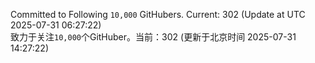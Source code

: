 Committed to Following `10,000` GitHubers. Current: <!-- FOLLOWING_COUNT -->302<!-- FOLLOWING_COUNT --> (Update at UTC <!-- LAST_UPDATED -->2025-07-31 06:27:22<!-- LAST_UPDATED -->)<br>
致力于关注`10,000`个GitHuber。当前：<!-- FOLLOWING_COUNT -->302<!-- FOLLOWING_COUNT --> (更新于北京时间 <!-- LAST_UPDATED_CST -->2025-07-31 14:27:22<!-- LAST_UPDATED_CST -->)
